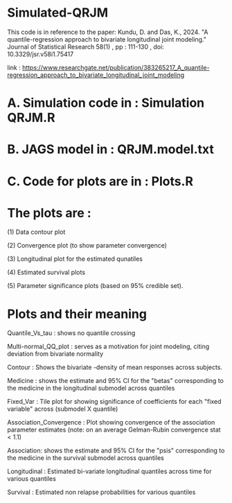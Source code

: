 # Simulated-QRJM

This code is in reference to the paper:
Kundu, D. and Das, K., 2024. "A quantile-regression approach to bivariate longitudinal joint modeling." Journal of Statistical Research 58(1) , pp : 111-130 , doi: 10.3329/jsr.v58i1.75417

link : https://www.researchgate.net/publication/383265217_A_quantile-regression_approach_to_bivariate_longitudinal_joint_modeling

# A. Simulation code in : Simulation QRJM.R

# B. JAGS model in : QRJM.model.txt

# C. Code for plots are in : Plots.R

# The plots are : 

(1) Data contour plot 

(2) Convergence plot (to show parameter convergence) 

(3) Longitudinal plot for the estimated qunatiles

(4) Estimated survival plots

(5) Parameter significance plots (based on 95% credible set).

# Plots and their meaning

Quantile_Vs_tau : shows no quantile crossing

Multi-normal_QQ_plot : serves as a motivation for joint modeling, citing deviation from bivariate normality

Contour : Shows the bivariate -density of mean responses across subjects.

Medicine : shows the estimate and 95% CI for the "betas" corresponding to the medicine in the longitudinal submodel across quantiles

Fixed_Var : Tile plot for showing significance of coefficients for each "fixed variable" across (submodel X quantile)

Association_Convergence : Plot showing convergence of the association parameter estimates (note: on an average Gelman-Rubin convergence stat < 1.1)

Association: shows the estimate and 95% CI for the "psis" corresponding to the medicine in the survival submodel across quantiles

Longitudinal : Estimated bi-variate longitudinal quantiles across time for various quantiles

Survival : Estimated non relapse probabilities for various quantiles







